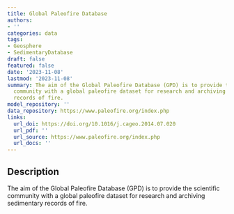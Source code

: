 ```yaml
---
title: Global Paleofire Database
authors:
- ''
categories: data
tags:
- Geosphere
- SedimentaryDatabase
draft: false
featured: false
date: '2023-11-08'
lastmod: '2023-11-08'
summary: The aim of the Global Paleofire Database (GPD) is to provide the scientific
  community with a global paleofire dataset for research and archiving sedimentary
  records of fire.
model_repository: ''
data_repository: https://www.paleofire.org/index.php
links:
  url_doi: https://doi.org/10.1016/j.cageo.2014.07.020
  url_pdf: ''
  url_source: https://www.paleofire.org/index.php
  url_docs: ''
---
```


## Description

The aim of the Global Paleofire Database (GPD) is to provide the scientific community with a global paleofire dataset for research and archiving sedimentary records of fire.

